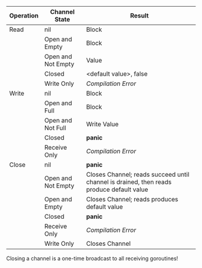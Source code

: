 | Operation | Channel State      | Result                                                                                   |
|-----------|--------------------|------------------------------------------------------------------------------------------|
| Read      | nil                | Block                                                                                    |
|           | Open and Empty     | Block                                                                                    |
|           | Open and Not Empty | Value                                                                                    |
|           | Closed             | \<default value\>, false                                                                 |
|           | Write Only         | *Compilation Error*                                                                      |
| Write     | nil                | Block                                                                                    |
|           | Open and Full      | Block                                                                                    |
|           | Open and Not Full  | Write Value                                                                              |
|           | Closed             | **panic**                                                                                |
|           | Receive Only       | *Compilation Error*                                                                      |
| Close     | nil                | **panic**                                                                                |
|           | Open and Not Empty | Closes Channel; reads succeed until channel is drained, then reads produce default value |
|           | Open and Empty     | Closes Channel; reads produces default value                                             |
|           | Closed             | **panic**                                                                                |
|           | Receive Only       | *Compilation Error*                                                                      |
|           | Write Only         | Closes Channel                                                                           |

Closing a channel is a one-time broadcast to all receiving goroutines!
